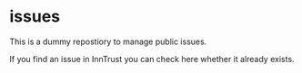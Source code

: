 # issues

This is a dummy repostiory to manage public issues.

If you find an issue in InnTrust you can check here whether it already exists.
